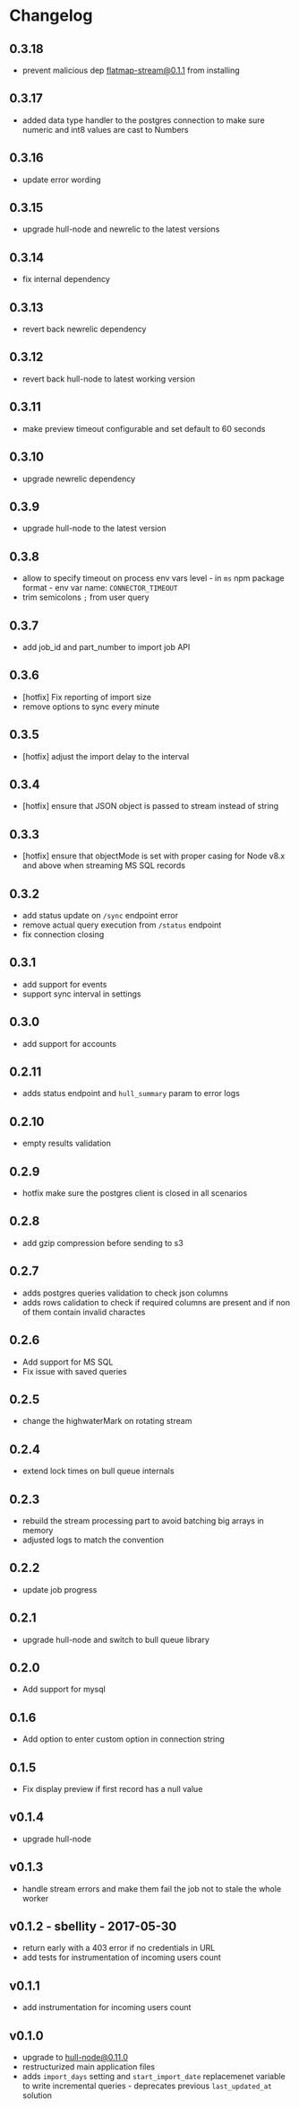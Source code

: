 # Changelog

## 0.3.18
- prevent malicious dep flatmap-stream@0.1.1 from installing

## 0.3.17
- added data type handler to the postgres connection to make sure numeric and int8 values are cast to Numbers

## 0.3.16
- update error wording

## 0.3.15
- upgrade hull-node and newrelic to the latest versions

## 0.3.14
- fix internal dependency

## 0.3.13
- revert back newrelic dependency

## 0.3.12
- revert back hull-node to latest working version

## 0.3.11
- make preview timeout configurable and set default to 60 seconds

## 0.3.10
- upgrade newrelic dependency

## 0.3.9
- upgrade hull-node to the latest version

## 0.3.8
- allow to specify timeout on process env vars level - in `ms` npm package format - env var name: `CONNECTOR_TIMEOUT`
- trim semicolons `;` from user query

## 0.3.7
- add job_id and part_number to import job API

## 0.3.6
- [hotfix] Fix reporting of import size
- remove options to sync every minute

## 0.3.5
- [hotfix] adjust the import delay to the interval

## 0.3.4
- [hotfix] ensure that JSON object is passed to stream instead of string

## 0.3.3
- [hotfix] ensure that objectMode is set with proper casing for Node v8.x and above when streaming MS SQL records

## 0.3.2
- add status update on `/sync` endpoint error
- remove actual query execution from `/status` endpoint
- fix connection closing

## 0.3.1
- add support for events
- support sync interval in settings

## 0.3.0
- add support for accounts

## 0.2.11
- adds status endpoint and `hull_summary` param to error logs

## 0.2.10
- empty results validation

## 0.2.9
- hotfix make sure the postgres client is closed in all scenarios

## 0.2.8
- add gzip compression before sending to s3

## 0.2.7
- adds postgres queries validation to check json columns
- adds rows calidation to check if required columns are present and if non of them contain invalid charactes

## 0.2.6
- Add support for MS SQL
- Fix issue with saved queries

## 0.2.5
- change the highwaterMark on rotating stream

## 0.2.4
- extend lock times on bull queue internals

## 0.2.3
- rebuild the stream processing part to avoid batching big arrays in memory
- adjusted logs to match the convention

## 0.2.2
- update job progress

## 0.2.1
- upgrade hull-node and switch to bull queue library

## 0.2.0
- Add support for mysql

## 0.1.6
- Add option to enter custom option in connection string

## 0.1.5
- Fix display preview if first record has a null value

## v0.1.4
- upgrade hull-node

## v0.1.3
- handle stream errors and make them fail the job not to stale the whole worker

## v0.1.2 - sbellity - 2017-05-30
- return early with a 403 error if no credentials in URL
- add tests for instrumentation of incoming users count

## v0.1.1
- add instrumentation for incoming users count

## v0.1.0
- upgrade to hull-node@0.11.0
- restructurized main application files
- adds `import_days` setting and `start_import_date` replacemenet variable to write incremental queries - deprecates previous `last_updated_at` solution
